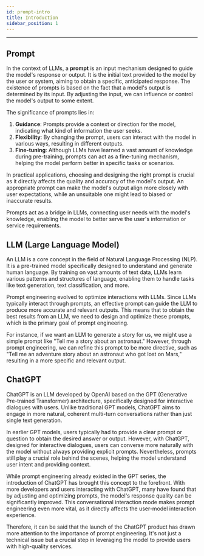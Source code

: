 ```yaml
---
id: prompt-intro
title: Introduction
sidebar_position: 1
---
```


------

## Prompt

In the context of LLMs, a **prompt** is an input mechanism designed to guide the model's response or output. It is the initial text provided to the model by the user or system, aiming to obtain a specific, anticipated response. The existence of prompts is based on the fact that a model's output is determined by its input. By adjusting the input, we can influence or control the model's output to some extent.

The significance of prompts lies in:

1. **Guidance**: Prompts provide a context or direction for the model, indicating what kind of information the user seeks.
2. **Flexibility**: By changing the prompt, users can interact with the model in various ways, resulting in different outputs.
3. **Fine-tuning**: Although LLMs have learned a vast amount of knowledge during pre-training, prompts can act as a fine-tuning mechanism, helping the model perform better in specific tasks or scenarios.

In practical applications, choosing and designing the right prompt is crucial as it directly affects the quality and accuracy of the model's output. An appropriate prompt can make the model's output align more closely with user expectations, while an unsuitable one might lead to biased or inaccurate results.

Prompts act as a bridge in LLMs, connecting user needs with the model's knowledge, enabling the model to better serve the user's information or service requirements.



## LLM (Large Language Model)

An LLM is a core concept in the field of Natural Language Processing (NLP). It is a pre-trained model specifically designed to understand and generate human language. By training on vast amounts of text data, LLMs learn various patterns and structures of language, enabling them to handle tasks like text generation, text classification, and more.

Prompt engineering evolved to optimize interactions with LLMs. Since LLMs typically interact through prompts, an effective prompt can guide the LLM to produce more accurate and relevant outputs. This means that to obtain the best results from an LLM, we need to design and optimize these prompts, which is the primary goal of prompt engineering.

For instance, if we want an LLM to generate a story for us, we might use a simple prompt like "Tell me a story about an astronaut." However, through prompt engineering, we can refine this prompt to be more directive, such as "Tell me an adventure story about an astronaut who got lost on Mars," resulting in a more specific and relevant output.



## ChatGPT

ChatGPT is an LLM developed by OpenAI based on the GPT (Generative Pre-trained Transformer) architecture, specifically designed for interactive dialogues with users. Unlike traditional GPT models, ChatGPT aims to engage in more natural, coherent multi-turn conversations rather than just single text generation.

In earlier GPT models, users typically had to provide a clear prompt or question to obtain the desired answer or output. However, with ChatGPT, designed for interactive dialogues, users can converse more naturally with the model without always providing explicit prompts. Nevertheless, prompts still play a crucial role behind the scenes, helping the model understand user intent and providing context.

While prompt engineering already existed in the GPT series, the introduction of ChatGPT has brought this concept to the forefront. With more developers and users interacting with ChatGPT, many have found that by adjusting and optimizing prompts, the model's response quality can be significantly improved. This conversational interaction mode makes prompt engineering even more vital, as it directly affects the user-model interaction experience.

Therefore, it can be said that the launch of the ChatGPT product has drawn more attention to the importance of prompt engineering. It's not just a technical issue but a crucial step in leveraging the model to provide users with high-quality services.